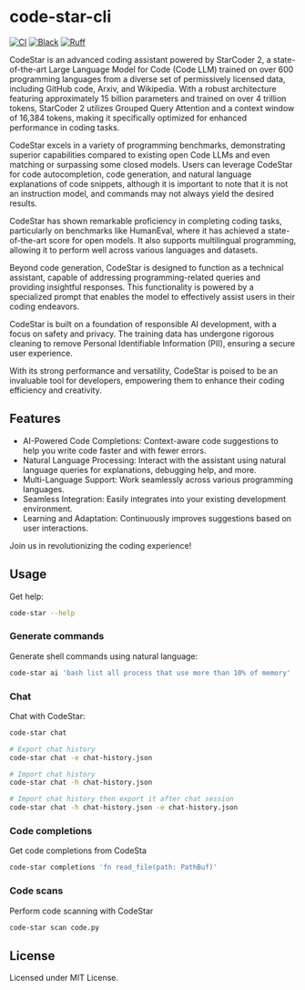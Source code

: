 # code-star-cli

[![CI](https://github.com/youzarsiph/code-star-cli/actions/workflows/ci.yml/badge.svg)](https://github.com/youzarsiph/code-star-cli/actions/workflows/ci.yml)
[![Black](https://github.com/youzarsiph/code-star-cli/actions/workflows/black.yml/badge.svg)](https://github.com/youzarsiph/code-star-cli/actions/workflows/black.yml)
[![Ruff](https://github.com/youzarsiph/code-star-cli/actions/workflows/ruff.yml/badge.svg)](https://github.com/youzarsiph/code-star-cli/actions/workflows/ruff.yml)

CodeStar is an advanced coding assistant powered by StarCoder 2, a state-of-the-art Large Language Model for Code (Code LLM) trained on over 600 programming languages from a diverse set of permissively licensed data, including GitHub code, Arxiv, and Wikipedia. With a robust architecture featuring approximately 15 billion parameters and trained on over 4 trillion tokens, StarCoder 2 utilizes Grouped Query Attention and a context window of 16,384 tokens, making it specifically optimized for enhanced performance in coding tasks.

CodeStar excels in a variety of programming benchmarks, demonstrating superior capabilities compared to existing open Code LLMs and even matching or surpassing some closed models. Users can leverage CodeStar for code autocompletion, code generation, and natural language explanations of code snippets, although it is important to note that it is not an instruction model, and commands may not always yield the desired results.

CodeStar has shown remarkable proficiency in completing coding tasks, particularly on benchmarks like HumanEval, where it has achieved a state-of-the-art score for open models. It also supports multilingual programming, allowing it to perform well across various languages and datasets.

Beyond code generation, CodeStar is designed to function as a technical assistant, capable of addressing programming-related queries and providing insightful responses. This functionality is powered by a specialized prompt that enables the model to effectively assist users in their coding endeavors.

CodeStar is built on a foundation of responsible AI development, with a focus on safety and privacy. The training data has undergone rigorous cleaning to remove Personal Identifiable Information (PII), ensuring a secure user experience.

With its strong performance and versatility, CodeStar is poised to be an invaluable tool for developers, empowering them to enhance their coding efficiency and creativity.

## Features

- AI-Powered Code Completions: Context-aware code suggestions to help you write code faster and with fewer errors.
- Natural Language Processing: Interact with the assistant using natural language queries for explanations, debugging help, and more.
- Multi-Language Support: Work seamlessly across various programming languages.
- Seamless Integration: Easily integrates into your existing development environment.
- Learning and Adaptation: Continuously improves suggestions based on user interactions.

Join us in revolutionizing the coding experience!

## Usage

Get help:

```bash
code-star --help
```

### Generate commands

Generate shell commands using natural language:

```bash
code-star ai 'bash list all process that use more than 10% of memory'
```

### Chat

Chat with CodeStar:

```bash
code-star chat

# Export chat history
code-star chat -e chat-history.json

# Import chat history
code-star chat -h chat-history.json

# Import chat history then export it after chat session
code-star chat -h chat-history.json -e chat-history.json
```

### Code completions

Get code completions from CodeSta

```bash
code-star completions 'fn read_file(path: PathBuf)'
```

### Code scans

Perform code scanning with CodeStar

```bash
code-star scan code.py
```

## License

Licensed under MIT License.
